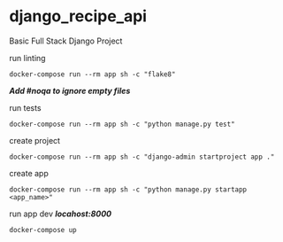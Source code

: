 # django_recipe_api
Basic Full Stack Django Project

run linting

```
docker-compose run --rm app sh -c "flake8"
```
***Add #noqa to ignore empty files***

run tests
```
docker-compose run --rm app sh -c "python manage.py test"
```

create project 

```
docker-compose run --rm app sh -c "django-admin startproject app ."
```

create app

```
docker-compose run --rm app sh -c "python manage.py startapp <app_name>"
```

run app dev ***locahost:8000***

```
docker-compose up
```